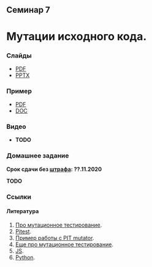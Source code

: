 Семинар 7
--

# Мутации исходного кода.

### Слайды

* [PDF](Seminar07.pdf)
* [PPTX](Seminar07.pptx)

### Пример

* [PDF](Mutants_Example.pdf)
* [DOC](Mutants_Example.doc)

### Видео

* __TODO__

### Домашнее задание

__Срок сдачи без [штрафа](../../grading.md): ??.11.2020__

__TODO__

### Ссылки

#### Литература

1. [Про мутационное тестирование](https://habr.com/ru/post/334394/).
1. [Pitest](https://pitest.org).
1. [Пример работы с PIT mutator](https://habr.com/ru/post/139337/).
1. [Еще про мутационное тестирование](http://getbug.ru/mutatsionnoe-testirovanie-na-prostom-primere/).
1. [JS](https://habr.com/ru/post/341094/).
1. [Python](https://habr.com/ru/company/vdsina/blog/512630/).
